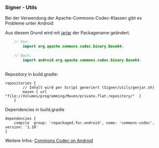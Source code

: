 ### Signer - Utils

Bei der Verwendung der Apache-Commons-Codec-Klassen gibt es Probleme unter Android

Aus diesem Grund wird mit [jarjar](https://code.google.com/archive/p/jarjar/downloads) 
der Packagename geändert.

```java
    // Von:
        import org.apache.commons.codec.binary.Base64;
        
    // Nach:        
        import android.org.apache.commons.codec.binary.Base64;
   
```    

Repository in build.gradle:
       
    repositories {
            // Inhalt wird per Script generiert (Signer/utils/genjar.sh)
            maven { url "file://Volumes/programming/Maven/private.flat.repository/"  }
        }
            
Dependencies in build.gradle

    dependencies {
        compile  group: 'repackaged.for.android', name: 'commons-codec', version: '1.10'
    }
        
Weitere Infos: [Commons Codec on Android](http://blog.osom.info/2015/04/commons-codec-on-android.html)